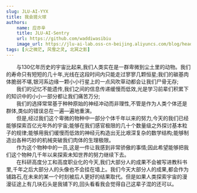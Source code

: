 ```yaml
---
slug: JLU-AI-YYX
title: 我会搓火球
authors:
    name: 应亦辛
    title: JLU-AI-Sentry
    url: https://github.com/waddiwasibiu
    image_url: https://jlu-ai-lab.oss-cn-beijing.aliyuncs.com/blog/head-yingyx.png
tags: [火之微茫, 风雪之灵, 北冥之影]
---
```


&emsp;&emsp;与130亿年历史的宇宙比起来,我们人类实在是一群卑微到尘土里的动物。我们的寿命只有短短的几十年,光线在这段时间内只能走过寥寥几颗恒星;我们的碳基肉体脆弱不堪,银河系边缘一颗小小行星上的一点风吹草动都会让我们尸骨无存;<br />&emsp;&emsp;我们的记忆不能遗传,我们之间的信息传递缓慢而低效,光是学习前辈们积累下的知识中的小小一部分都让我们痛苦万分;<br />&emsp;&emsp;我们的选择常常基于种种原始的神经冲动而非理性,不管是作为人类个体还是群体,类似的错误总在一遍—遍地重演。<br />&emsp;&emsp;但是,经过我们这个卑微的物种中一部分个体千年以来的努力,今天的我们已经能够探索百亿光年外的宇宙;能够在我们感官极限的几十个数量级之外探讨基本粒子的规律;能够用我们缓慢而低效的神经元构造出无比艰深复杂的数学结构;能够制造出各种巧妙的机械突破我们肉体的生理极限。<br />&emsp;&emsp;作为这个物种中的一员,这是一件让我感到非常骄傲的事情;因此希望能够把我们这个物种几千年以来探索未知世界的努力继续下去。<br />&emsp;&emsp;在科研高度分工和高度职业化的今天,我们大部分人的成果不会被写进教科书里,千年之后大部分人的头像也不会挂在墙上。我们今天大部分人的成果,都会作为铺路石,在未来的某一个时刻被后人更好的结果取代。但是如果人类探索宇宙的漫漫征途上有几块石头是我铺下的,回头看看我会觉得自己这辈子混的还可以。